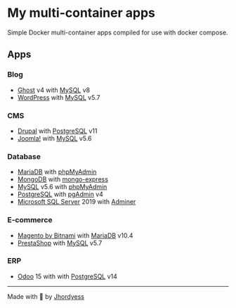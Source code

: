 # My multi-container apps

Simple Docker multi-container apps compiled for use with docker compose.

## Apps

### Blog

- [Ghost](https://hub.docker.com/_/ghost) v4 with [MySQL](https://hub.docker.com/_/mysql) v8
- [WordPress](https://hub.docker.com/_/wordpress) with [MySQL](https://hub.docker.com/_/mysql) v5.7

### CMS

- [Drupal](https://hub.docker.com/_/drupal) with [PostgreSQL](https://hub.docker.com/_/postgres) v11
- [Joomla!](https://hub.docker.com/_/joomla) with [MySQL](https://hub.docker.com/_/mysql) v5.6

### Database

- [MariaDB](https://hub.docker.com/_/mariadb) with [phpMyAdmin](https://hub.docker.com/_/phpmyadmin)
- [MongoDB](https://hub.docker.com/_/mongo) with [mongo-express](https://hub.docker.com/_/mongo-express)
- [MySQL](https://hub.docker.com/_/mysql) v5.6 with [phpMyAdmin](https://hub.docker.com/_/phpmyadmin)
- [PostgreSQL](https://hub.docker.com/_/postgres) with [pgAdmin](https://hub.docker.com/r/dpage/pgadmin4) v4
- [Microsoft SQL Server](https://hub.docker.com/_/microsoft-mssql-server) 2019 with [Adminer](https://hub.docker.com/_/adminer)

### E-commerce

- [Magento by Bitnami](https://hub.docker.com/r/bitnami/magento) with [MariaDB](https://hub.docker.com/_/mariadb) v10.4
- [PrestaShop](https://hub.docker.com/r/prestashop/prestashop) with [MySQL](https://hub.docker.com/_/mysql) v5.7

### ERP

- [Odoo](https://hub.docker.com/_/odoo) 15 with with [PostgreSQL](https://hub.docker.com/_/postgres) v14

---
Made with 💪 by [Jhordyess](https://www.jhordyess.com/)
